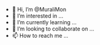 - 👋 Hi, I’m @MuraliMon
- 👀 I’m interested in ...
- 🌱 I’m currently learning ...
- 💞️ I’m looking to collaborate on ...
- 📫 How to reach me ...

<!---
MuraliMon/MuraliMon is a ✨ special ✨ repository because its `README.md` (this file) appears on your GitHub profile.
You can click the Preview link to take a look at your changes.
--->
